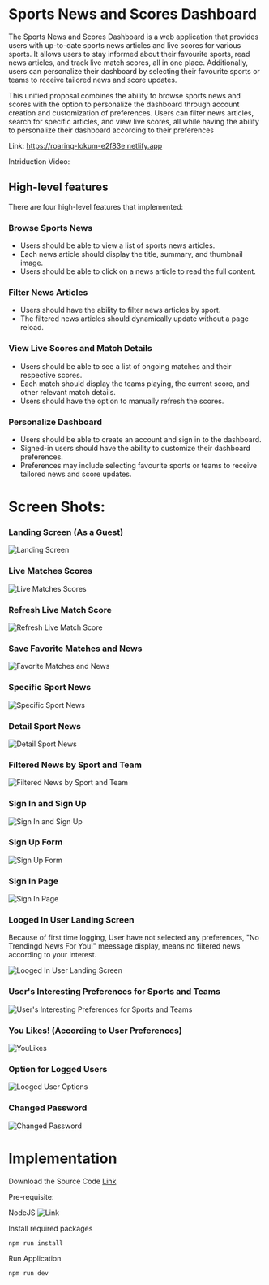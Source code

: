 # Sports News and Scores Dashboard

The Sports News and Scores Dashboard is a web application that provides users with up-to-date sports news articles and live scores for various sports. It allows users to stay informed about their favourite sports, read news articles, and track live match scores, all in one place. Additionally, users can personalize their dashboard by selecting their favourite sports or teams to receive tailored news and score updates.

This unified proposal combines the ability to browse sports news and scores with the option to personalize the dashboard through account creation and customization of preferences. Users can filter news articles, search for specific articles, and view live scores, all while having the ability to personalize their dashboard according to their preferences

Link: https://roaring-lokum-e2f83e.netlify.app

Intriduction Video: 

## High-level features
There are four high-level features that implemented:

### Browse Sports News
+ Users should be able to view a list of sports news articles.
+ Each news article should display the title, summary, and thumbnail image.
+ Users should be able to click on a news article to read the full content.

### Filter News Articles
+ Users should have the ability to filter news articles by sport.
+ The filtered news articles should dynamically update without a page reload.

### View Live Scores and Match Details
+ Users should be able to see a list of ongoing matches and their respective scores.
+ Each match should display the teams playing, the current score, and other relevant match details.
+ Users should have the option to manually refresh the scores.

### Personalize Dashboard
+ Users should be able to create an account and sign in to the dashboard.
+ Signed-in users should have the ability to customize their dashboard preferences.
+ Preferences may include selecting favourite sports or teams to receive tailored news and score updates.

# Screen Shots:
### Landing Screen (As a Guest)
![Landing Screen](./assets/images/01.png)

### Live Matches Scores
![Live Matches Scores](./assets/images/05.png)

### Refresh Live Match Score
![Refresh Live Match Score](./assets/images/06.png)

### Save Favorite Matches and News
![Favorite Matches and News](./assets/images/07.png)

### Specific Sport News
![Specific Sport News](./assets/images/02.png)

### Detail Sport News
![Detail Sport News](./assets/images/03.png)

### Filtered News by Sport and Team
![Filtered News by Sport and Team](./assets/images/04.png)

### Sign In and Sign Up
![Sign In and Sign Up](./assets/images/08.png)

### Sign Up Form
![Sign Up Form](./assets/images/SignUp.png)

### Sign In Page
![Sign In Page](./assets/images/SignInPage.png)

### Looged In User Landing Screen
Because of first time logging, User have not selected any preferences, "No Trendingd News For You!" meessage display, means no filtered news according to your interest.

![Looged In User Landing Screen](./assets/images/LoggedUser.png)

### User's Interesting Preferences for Sports and Teams
![User's Interesting Preferences for Sports and Teams](./assets/images/Preferences.png)
 
### You Likes! (According to User Preferences)
![YouLikes](./assets/images/YouLikes.png)

### Option for Logged Users
![Looged User Options](./assets/images/LoggedUserOptions.png)

### Changed Password
![Changed Password](./assets/images/ChangePassword.png)


# Implementation

Download the Source Code
[Link](https://github.com/spcevng-ac-in/sport-news.git)

Pre-requisite: 

NodeJS ![Link](https://nodejs.org/en)

Install required packages

    npm run install

Run Application

    npm run dev